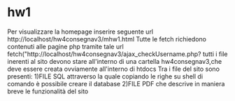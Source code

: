 # hw1
Per visualizzare la homepage inserire seguente url
http://localhost/hw4consegnav3/mhw1.html
Tutte le fetch richiedono contenuti alle pagine php tramite tale url
fetch("http://localhost/hw4consegnav3/ajax_checkUsername.php?
tutti i file inerenti al sito devono stare all'interno di una cartella hw4consegnav3,che deve essere creata ovviamente all'interno di htdocs
Tra i file del sito sono presenti:
1)FILE SQL attraverso la quale copiando le righe su shell di comando è possibile creare il database
2)FILE PDF che descrive in maniera breve le funzionalità del sito
